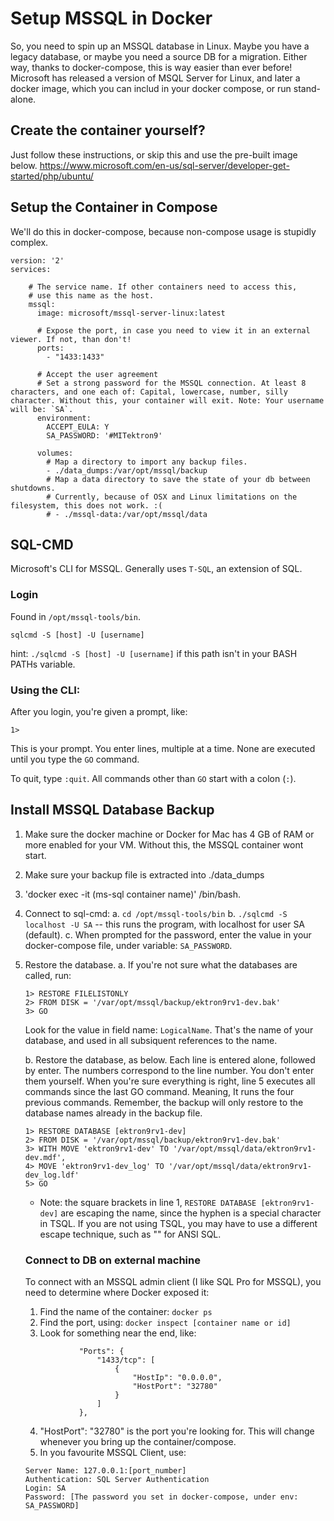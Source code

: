 # Setup MSSQL in Docker

So, you need to spin up an MSSQL database in Linux. Maybe you have a legacy database, or maybe you need a source DB for a migration. Either way, thanks to docker-compose, this is way easier than ever before! Microsoft has released a version of MSQL Server for Linux, and later a docker image, which you can includ in your docker compose, or run stand-alone.


## Create the container yourself?
Just follow these instructions, or skip this and use the pre-built image below. https://www.microsoft.com/en-us/sql-server/developer-get-started/php/ubuntu/


## Setup the Container in Compose
We'll do this in docker-compose, because non-compose usage is stupidly complex.

```
version: '2'
services:

    # The service name. If other containers need to access this,
    # use this name as the host.
    mssql:
      image: microsoft/mssql-server-linux:latest

      # Expose the port, in case you need to view it in an external viewer. If not, than don't!
      ports:
        - "1433:1433"

      # Accept the user agreement
      # Set a strong password for the MSSQL connection. At least 8 characters, and one each of: Capital, lowercase, number, silly character. Without this, your container will exit. Note: Your username will be: `SA`.
      environment:
        ACCEPT_EULA: Y
        SA_PASSWORD: '#MITektron9'

      volumes:
        # Map a directory to import any backup files.
        - ./data_dumps:/var/opt/mssql/backup
        # Map a data directory to save the state of your db between shutdowns.
        # Currently, because of OSX and Linux limitations on the filesystem, this does not work. :(
        # - ./mssql-data:/var/opt/mssql/data
```


## SQL-CMD
Microsoft's CLI for MSSQL. Generally uses `T-SQL`, an extension of SQL.

### Login
Found in `/opt/mssql-tools/bin`.
```
sqlcmd -S [host] -U [username]
```
hint: `./sqlcmd -S [host] -U [username]`
if this path isn't in your BASH PATHs variable.


### Using the CLI:
After you login, you're given a prompt, like:

```
1>
```
This is your prompt. You enter lines, multiple at a time. None are executed until you type the `GO` command.

To quit, type `:quit`. All commands other than `GO` start with a colon (`:`).


## Install MSSQL Database Backup
1. Make sure the docker machine or Docker for Mac has 4 GB of RAM or more
   enabled for your VM. Without this, the MSSQL container wont start.
2. Make sure your backup file is extracted into ./data_dumps
3. 'docker exec -it (ms-sql container name)' /bin/bash.
4. Connect to sql-cmd:
    a. `cd /opt/mssql-tools/bin`
    b. `./sqlcmd -S localhost -U SA` -- this runs the program, with localhost for user SA (default).
    c. When prompted for the password, enter the value in your docker-compose file, under variable: `SA_PASSWORD`.
5. Restore the database.
    a. If you're not sure what the databases are called, run:
    ```
    1> RESTORE FILELISTONLY
    2> FROM DISK = '/var/opt/mssql/backup/ektron9rv1-dev.bak'
    3> GO
    ```
    Look for the value in field name: `LogicalName`. That's the name of your
    database, and used in all subsiquent references to the name.

    b. Restore the database, as below. Each line is entered alone, followed by enter. The numbers correspond to the line number. You don't enter them yourself. When you're sure everything is right, line 5 executes all commands since the last GO command. Meaning, It runs the four previous commands.
    Remember, the backup will only restore to the database names already in the backup file.
    ```
    1> RESTORE DATABASE [ektron9rv1-dev]
    2> FROM DISK = '/var/opt/mssql/backup/ektron9rv1-dev.bak'
    3> WITH MOVE 'ektron9rv1-dev' TO '/var/opt/mssql/data/ektron9rv1-dev.mdf',
    4> MOVE 'ektron9rv1-dev_log' TO '/var/opt/mssql/data/ektron9rv1-dev_log.ldf'
    5> GO
    ```
    - Note: the square brackets in line 1, `RESTORE DATABASE [ektron9rv1-dev]` are escaping the name, since the hyphen is a special character in TSQL. If you are not using TSQL, you may have to use a different escape technique, such as "" for ANSI SQL.



    ### Connect to DB on external machine
    To connect with an MSSQL admin client (I like SQL Pro for MSSQL), you need to determine where Docker exposed it:
    1. Find the name of the container: `docker ps`
    2. Find the port, using: `docker inspect [container name or id]`
    3. Look for something near the end, like:
    ```
                "Ports": {
                    "1433/tcp": [
                        {
                            "HostIp": "0.0.0.0",
                            "HostPort": "32780"
                        }
                    ]
                },
    ```
    4. "HostPort": "32780" is the port you're looking for. This will change whenever you bring up the container/compose.
    5. In you favourite MSSQL Client, use:
    ```
    Server Name: 127.0.0.1:[port_number]
    Authentication: SQL Server Authentication
    Login: SA
    Password: [The password you set in docker-compose, under env: SA_PASSWORD]
    ```
